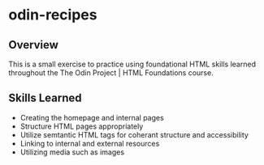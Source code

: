 # odin-recipes
## Overview
This is a small exercise to practice using foundational HTML skills learned throughout the The Odin Project | HTML Foundations course.

## Skills Learned
* Creating the homepage and internal pages
* Structure HTML pages appropriately
* Utilize semtantic HTML tags for coherant structure and accessibility
* Linking to internal and external resources
* Utilizing media such as images